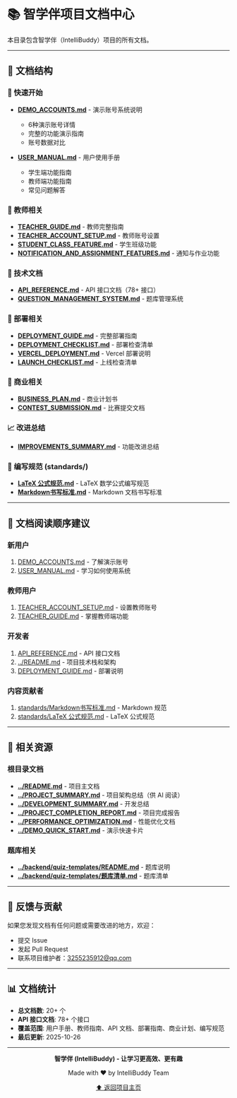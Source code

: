 # 📚 智学伴项目文档中心

本目录包含智学伴（IntelliBuddy）项目的所有文档。

---

## 📁 文档结构

### 🎯 快速开始
- **[DEMO_ACCOUNTS.md](DEMO_ACCOUNTS.md)** - 演示账号系统说明
  - 6种演示账号详情
  - 完整的功能演示指南
  - 账号数据对比
  
- **[USER_MANUAL.md](USER_MANUAL.md)** - 用户使用手册
  - 学生端功能指南
  - 教师端功能指南
  - 常见问题解答

### 🏫 教师相关
- **[TEACHER_GUIDE.md](TEACHER_GUIDE.md)** - 教师完整指南
- **[TEACHER_ACCOUNT_SETUP.md](TEACHER_ACCOUNT_SETUP.md)** - 教师账号设置
- **[STUDENT_CLASS_FEATURE.md](STUDENT_CLASS_FEATURE.md)** - 学生班级功能
- **[NOTIFICATION_AND_ASSIGNMENT_FEATURES.md](NOTIFICATION_AND_ASSIGNMENT_FEATURES.md)** - 通知与作业功能

### 🔧 技术文档
- **[API_REFERENCE.md](API_REFERENCE.md)** - API 接口文档（78+ 接口）
- **[QUESTION_MANAGEMENT_SYSTEM.md](QUESTION_MANAGEMENT_SYSTEM.md)** - 题库管理系统

### 🚀 部署相关
- **[DEPLOYMENT_GUIDE.md](DEPLOYMENT_GUIDE.md)** - 完整部署指南
- **[DEPLOYMENT_CHECKLIST.md](DEPLOYMENT_CHECKLIST.md)** - 部署检查清单
- **[VERCEL_DEPLOYMENT.md](VERCEL_DEPLOYMENT.md)** - Vercel 部署说明
- **[LAUNCH_CHECKLIST.md](LAUNCH_CHECKLIST.md)** - 上线检查清单

### 💼 商业相关
- **[BUSINESS_PLAN.md](BUSINESS_PLAN.md)** - 商业计划书
- **[CONTEST_SUBMISSION.md](CONTEST_SUBMISSION.md)** - 比赛提交文档

### 📈 改进总结
- **[IMPROVEMENTS_SUMMARY.md](IMPROVEMENTS_SUMMARY.md)** - 功能改进总结

### 📝 编写规范 (standards/)
- **[LaTeX 公式规范.md](standards/LaTeX%20公式规范.md)** - LaTeX 数学公式编写规范
- **[Markdown书写标准.md](standards/Markdown书写标准.md)** - Markdown 文档书写标准

---

## 📖 文档阅读顺序建议

### 新用户
1. [DEMO_ACCOUNTS.md](DEMO_ACCOUNTS.md) - 了解演示账号
2. [USER_MANUAL.md](USER_MANUAL.md) - 学习如何使用系统

### 教师用户
1. [TEACHER_ACCOUNT_SETUP.md](TEACHER_ACCOUNT_SETUP.md) - 设置教师账号
2. [TEACHER_GUIDE.md](TEACHER_GUIDE.md) - 掌握教师端功能

### 开发者
1. [API_REFERENCE.md](API_REFERENCE.md) - API 接口文档
2. [../README.md](../README.md) - 项目技术栈和架构
3. [DEPLOYMENT_GUIDE.md](DEPLOYMENT_GUIDE.md) - 部署说明

### 内容贡献者
1. [standards/Markdown书写标准.md](standards/Markdown书写标准.md) - Markdown 规范
2. [standards/LaTeX 公式规范.md](standards/LaTeX%20公式规范.md) - LaTeX 公式规范

---

## 🔗 相关资源

### 根目录文档
- **[../README.md](../README.md)** - 项目主文档
- **[../PROJECT_SUMMARY.md](../PROJECT_SUMMARY.md)** - 项目架构总结（供 AI 阅读）
- **[../DEVELOPMENT_SUMMARY.md](../DEVELOPMENT_SUMMARY.md)** - 开发总结
- **[../PROJECT_COMPLETION_REPORT.md](../PROJECT_COMPLETION_REPORT.md)** - 项目完成报告
- **[../PERFORMANCE_OPTIMIZATION.md](../PERFORMANCE_OPTIMIZATION.md)** - 性能优化文档
- **[../DEMO_QUICK_START.md](../DEMO_QUICK_START.md)** - 演示快速卡片

### 题库相关
- **[../backend/quiz-templates/README.md](../backend/quiz-templates/README.md)** - 题库说明
- **[../backend/quiz-templates/题库清单.md](../backend/quiz-templates/题库清单.md)** - 题库清单

---

## 📧 反馈与贡献

如果您发现文档有任何问题或需要改进的地方，欢迎：
- 提交 Issue
- 发起 Pull Request
- 联系项目维护者：3255235912@qq.com

---

## 📊 文档统计

- **总文档数**: 20+ 个
- **API 接口文档**: 78+ 个接口
- **覆盖范围**: 用户手册、教师指南、API 文档、部署指南、商业计划、编写规范
- **最后更新**: 2025-10-26

---

<div align="center">

**智学伴 (IntelliBuddy) - 让学习更高效、更有趣**

Made with ❤️ by IntelliBuddy Team

[⬆ 返回项目主页](../README.md)

</div>

